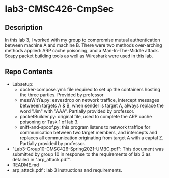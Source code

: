 # lab3-CMSC426-CmpSec
## Description
In this lab 3, I worked with my group to compromise mutual authentication between machine A and machine B. There were two methods over-arching methods applied: ARP cache poisoning, and a Man-In-The-Middle attack. Scapy packet building tools as well as Wireshark were used in this lab.<br>
## Repo Contents
- Labsetup: 
    - docker-compose.yml: file required to set up the containers hosting the three parties. Provided by professor<br>
    - messWitYa.py: eavesdrop on network traffice, intercept messages betweeen targets A & B, when sender is target A, always replace the word "Jim" with "AAA". Partially provided by professor.<br>
    - packetBuilder.py: original file, used to complete the ARP cache poisoning or Task 1 of lab 3. <br>
    - sniff-and-spoof.py: this program listens to network traffice for communication between two target members, and intercepts and replaces all communication originating from target A with a captal Z. Partially provided by professor.<br>  
- "Lab3-Group10-CMSC426-Spring2021-UMBC.pdf": This document was submitted by group 10 in response to the requirements of lab 3 as detailed in "arp_attack.pdf".<br>
- README.md<br>
- arp_attack.pdf : lab 3 instructions and requirements.<br>
